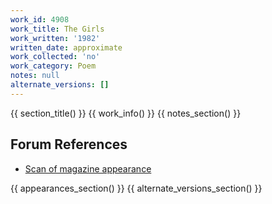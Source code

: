 ```yaml
---
work_id: 4908
work_title: The Girls
work_written: '1982'
written_date: approximate
work_collected: 'no'
work_category: Poem
notes: null
alternate_versions: []
---
```


{{ section_title() }}
{{ work_info() }}
{{ notes_section() }}
## Forum References
- [Scan of magazine appearance](https://bukowskiforum.com/threads/the-girls-wormwood-review-no-95-1984.12797/)

{{ appearances_section() }}
{{ alternate_versions_section() }}
